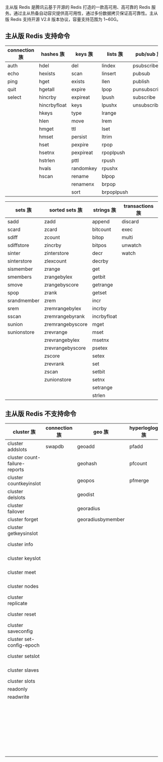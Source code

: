 主从版 Redis 是腾讯云基于开源的 Redis 打造的一款高可用、高可靠的 Redis 服务。通过主从热备自动容灾提供高可用性，通过多份数据拷贝保证高可靠性。主从版 Redis 支持开源 V2.8 版本协议，容量支持范围为 1~60G。

## 主从版 Redis 支持命令
| **connection 族** | **hashes 族** | **keys 族** | **lists 族** | **pub/sub 族** | **server 族** | 
| --- | --- | --- | --- | --- | --- |
| auth | hdel | del | lindex | psubscribe | command | 
| echo | hexists | scan | linsert | pubsub | dbsize |
| ping | hget | exists | llen | publish | info | 
| quit | hgetall | expire | lpop | punsubscribe | time | 
| select | hincrby | expireat | lpush | subscribe |   | 
|   | hincrbyfloat | keys | lpushx | unsubscribe |   | 
| 　 | hkeys | type | lrange | 　 |   | 
| 　 | hlen | move | lrem | 　 |   |
| 　 | hmget | ttl | lset | 　 |   |
| 　 | hmset | persist | ltrim | 　 |   |
| 　 | hset | pexpire | rpop | 　 |   |
| 　 | hsetnx | pexpireat | rpoplpush | 　 |   |
| 　 | hstrlen | pttl | rpush | 　 |   |
| 　 | hvals | randomkey | rpushx | 　 |   |
| 　 | hscan | rename | blpop | 　 |   |
| 　 | 　 | renamenx | brpop | 　 |   |
| 　 | 　 | sort | brpoplpush | 　 |   |

|**sets 族** | **sorted sets 族** | **strings 族** | **transactions 族** |
| --- | --- | --- | --- |
| sadd | zadd | append | discard |
| scard | zcard | bitcount | exec |
| sdiff | zcount | bitop | multi |
| sdiffstore | zincrby | bitpos | unwatch |
| sinter | zinterstore | decr | watch |
| sinterstore | zlexcount | decrby | 　 |
| sismember | zrange | get | 　 |
| smembers | zrangebylex | getbit | 　 |
| smove | zrangebyscore | getrange | 　 |
| spop | zrank | getset | 　 |
| srandmember | zrem | incr | 　 |
| srem | zremrangebylex | incrby | 　 |
| sscan | zremrangebyrank | incrbyfloat | 　 |
| sunion | zremrangebyscore | mget | 　 |
| sunionstore | zrevrange | mset | 　 |
| 　 | zrevrangebylex | msetnx | 　 |
| 　 | zrevrangebyscore | psetex | 　 |
| 　 | zscore | setex | 　 |
| 　 | zrevrank | set | 　 |
| 　 | zscan | setbit | 　 |
| 　 | zunionstore | setnx | 　 |
| 　 | 　 | setrange | 　 |
| 　 | 　 | strlen | 　 |

## 主从版 Redis 不支持命令
| **cluster 族** | **connection 族** | **geo 族** | **hyperloglog 族** | **keys 族** | **scripting 族** | **server 族** | **strings 族** |
| --- | --- | --- | --- | --- | --- | --- | --- |
| cluster addslots | swapdb | geoadd | pfadd | touch | eval | bgrewriteaof | bitfield |
| cluster count-failure-reports | 　 | geohash | pfcount | restore | evalsha | bgsave | 　 |
| cluster countkeyinslot | 　 | geopos | pfmerge | object | script debug | client kill | 　 |
| cluster delslots | 　 | geodist | 　 | unlink | script exists | client list | 　 |
| cluster failover | 　 | georadius | 　 | wait | script flush | client getname | 　 |
| cluster forget | 　 | georadiusbymember | 　 | migrate | script kill | client pause | 　 |
| cluster getkeysinslot | 　 | 　 | 　 | dump | script load | client reply | 　 |
| cluster info | 　 | 　 | 　 | 　 | 　 | client setname | 　 |
| cluster keyslot | 　 | 　 | 　 | 　 | 　 | command count | 　 |
| cluster meet | 　 | 　 | 　 | 　 | 　 | command getkeys | 　 |
| cluster nodes | 　 | 　 | 　 | 　 | 　 | command info | 　 |
| cluster replicate | 　 | 　 | 　 | 　 | 　 | config get | 　 |
| cluster reset | 　 | 　 | 　 | 　 | 　 | config rewrite | 　 |
| cluster saveconfig | 　 | 　 | 　 | 　 | 　 | config set | 　 |
| cluster set-config-epoch | 　 | 　 | 　 | 　 | 　 | config resetstat | 　 |
| cluster setslot | 　 | 　 | 　 | 　 | 　 | debug object | 　 |
| cluster slaves | 　 | 　 | 　 | 　 | 　 | debug segfault | 　 |
| cluster slots | 　 | 　 | 　 | 　 | 　 | flushall | 　 |
| readonly | 　 | 　 | 　 | 　 | 　 | flushdb | 　 |
| readwrite | 　 | 　 | 　 | 　 | 　 | lastsave | 　 |
| 　 | 　 | 　 | 　 | 　 | 　 | monitor | 　 |
| 　 | 　 | 　 | 　 | 　 | 　 | role | 　 |
| 　 | 　 | 　 | 　 | 　 | 　 | save | 　 |
| 　 | 　 | 　 | 　 | 　 | 　 | shutdown | 　 |
| 　 | 　 | 　 | 　 | 　 | 　 | slaveof | 　 |
| 　 | 　 | 　 | 　 | 　 | 　 | slowlog | 　 |
| 　 | 　 | 　 | 　 | 　 | 　 | sync | 　 |
